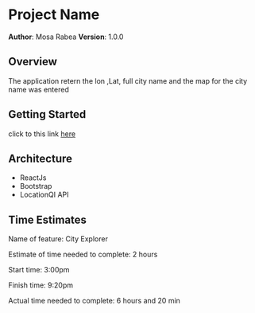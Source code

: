 # Project Name

**Author**: Mosa Rabea
**Version**: 1.0.0 

## Overview
The application retern the lon ,Lat, full city name and the map for the city name was entered

## Getting Started
click to this link [here](https://confident-bardeen-5955c6.netlify.app/)

## Architecture
- ReactJs
- Bootstrap
- LocationQI API 

## Time Estimates

Name of feature: City Explorer

Estimate of time needed to complete: 2 hours

Start time: 3:00pm

Finish time: 9:20pm

Actual time needed to complete: 6 hours and 20 min
